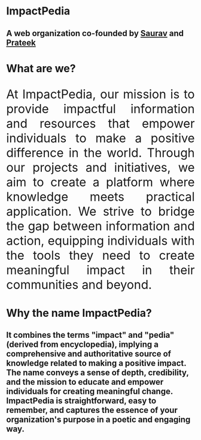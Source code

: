 # ImpactPedia
## A web organization co-founded by [Saurav](https://github.com/saurav-png) and [Prateek](https://github.com/Addechander)

# What are we?
<p align="justify" style="font-size: 32px;">At ImpactPedia, our mission is to provide impactful information and resources that empower individuals to make a positive difference in the world. Through our projects and initiatives, we aim to create a platform where knowledge meets practical application. We strive to bridge the gap between information and action, equipping individuals with the tools they need to create meaningful impact in their communities and beyond.</p>

# Why the name ImpactPedia?
## It combines the terms "impact" and "pedia" (derived from encyclopedia), implying a comprehensive and authoritative source of knowledge related to making a positive impact. The name conveys a sense of depth, credibility, and the mission to educate and empower individuals for creating meaningful change. ImpactPedia is straightforward, easy to remember, and captures the essence of your organization's purpose in a poetic and engaging way.
